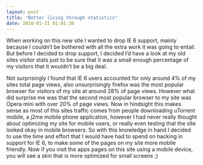 ```yaml
---
layout: post
title: "Better living through statistics"
date: 2010-01-31 01:01:30
---
```


When working on this new site I wanted to drop IE 6 support, mainly because I couldn’t be bothered with all the extra work it was going to entail. But before I decided to drop support, I decided I’d have a look at my old sites visitor stats just to be sure that it was a small enough percentage of my visitors that it wouldn’t be a big deal.



Not surprisingly I found that IE 6 users accounted for only around 4% of my sites total page views, also unsurprisingly firefox was the most popular browser for visitors of my site at around 28% of page views. However what did surprise me was that the second most popular browser to my site was Opera mini with over 20% of page views. Now in hindsight this makes sense as most of this sites traffic comes from people downloading uTorrent mobile, a j2me mobile phone application, however I had never really thought about optimizing my site for mobile users, or really even testing that the site looked okay in mobile browsers. So with this knowledge in hand I decided to use the time and effort that I would have had to spend on hacking in support for IE 6, to make some of the pages on my site more mobile friendly. Now if you visit the apps pages on this site using a mobile device, you will see a skin that is more optimized for small screens ;)